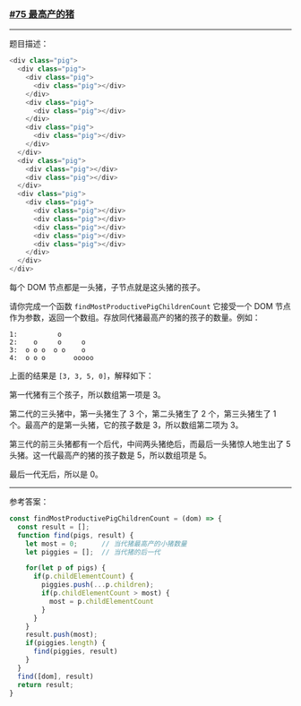 ### [#75 最高产的猪](http://scriptoj.mangojuice.top/problems/75)

----
题目描述：

```js
<div class="pig">
  <div class="pig">
    <div class="pig">
      <div class="pig"></div>
    </div>
    <div class="pig">
      <div class="pig"></div>
    </div>
    <div class="pig">
      <div class="pig"></div>
    </div>
  </div>
  <div class="pig">
    <div class="pig"></div>
    <div class="pig"></div>
  </div>
  <div class="pig">
    <div class="pig">
      <div class="pig"></div>
      <div class="pig"></div>
      <div class="pig"></div>
      <div class="pig"></div>
      <div class="pig"></div>
    </div>
  </div>
</div>
```

每个 DOM 节点都是一头猪，子节点就是这头猪的孩子。

请你完成一个函数 `findMostProductivePigChildrenCount` 它接受一个 DOM 节点作为参数，返回一个数组。存放同代猪最高产的猪的孩子的数量。例如：

```
1:          o
2:    o     o     o
3:  o o o  o o    o
4:  o o o       ooooo 
```

上面的结果是 `[3, 3, 5, 0]`，解释如下：

第一代猪有三个孩子，所以数组第一项是 3。

第二代的三头猪中，第一头猪生了 3 个，第二头猪生了 2 个，第三头猪生了 1 个。最高产的是第一头猪，它的孩子数是 3，所以数组第二项为 3。

第三代的前三头猪都有一个后代，中间两头猪绝后，而最后一头猪惊人地生出了 5 头猪。这一代最高产的猪的孩子数是 5，所以数组项是 5。

最后一代无后，所以是 0。

----
参考答案：

```js
const findMostProductivePigChildrenCount = (dom) => {
  const result = [];
  function find(pigs, result) {
    let most = 0;      // 当代猪最高产的小猪数量
    let piggies = [];  // 当代猪的后一代

    for(let p of pigs) {
      if(p.childElementCount) {
        piggies.push(...p.children);
        if(p.childElementCount > most) {
          most = p.childElementCount
        }
      }
    }
    result.push(most);
    if(piggies.length) {
      find(piggies, result)
    }
  }
  find([dom], result)
  return result;
}
```